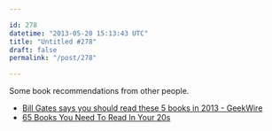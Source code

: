 ```yaml
---

id: 278
datetime: "2013-05-20 15:13:43 UTC"
title: "Untitled #278"
draft: false
permalink: "/post/278"

---
```


Some book recommendations from other people. 

 
 * [Bill Gates says you should read these 5 books in 2013 - GeekWire](http://www.geekwire.com/2013/yearend-reading-bill-gates-books-2012/)
 * [65 Books You Need To Read In Your 20s](https://www.buzzfeed.com/doree/books-you-need-to-read-in-your-20s)



